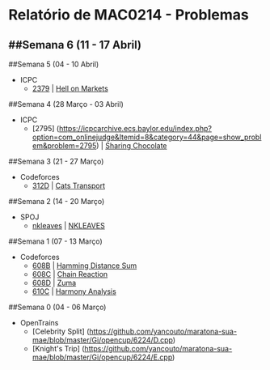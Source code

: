 # Relatório de MAC0214 - Problemas

##Semana 6 (11 - 17 Abril)
- 

##Semana 5 (04 - 10 Abril)
- ICPC
  - [2379](https://icpcarchive.ecs.baylor.edu/index.php?option=com_onlinejudge&Itemid=8&page=show_problem&problem=2379) | [Hell on Markets](https://github.com/yancouto/maratona-sua-mae/blob/master/Gi/icpc/2379.cpp)

##Semana 4 (28 Março - 03 Abril)
- ICPC
  - [2795] (https://icpcarchive.ecs.baylor.edu/index.php?option=com_onlinejudge&Itemid=8&category=44&page=show_problem&problem=2795) | [Sharing Chocolate](https://github.com/yancouto/maratona-sua-mae/blob/master/Gi/icpc/2795.cpp)

##Semana 3 (21 - 27 Março)
- Codeforces
  - [312D](http://codeforces.com/problemset/problem/312/D) | [Cats Transport](https://github.com/yancouto/maratona-sua-mae/blob/master/Gi/codeforces/312D.cpp)

##Semana 2 (14 - 20 Março)
- SPOJ
  - [nkleaves](https://github.com/yancouto/maratona-sua-mae/blob/master/Gi/spoj/nkleaves.cpp) | [NKLEAVES](http://www.spoj.com/problems/NKLEAVES/)

##Semana 1 (07 - 13 Março)
- Codeforces
  - [608B](https://github.com/yancouto/maratona-sua-mae/blob/master/Gi/codeforces/608B.cpp) | [Hamming Distance Sum](http://codeforces.com/contest/608/problem/B)
  - [608C](https://github.com/yancouto/maratona-sua-mae/blob/master/Gi/codeforces/608C.cpp) | [Chain Reaction](http://codeforces.com/contest/608/problem/B)
  - [608D](https://github.com/yancouto/maratona-sua-mae/blob/master/Gi/codeforces/608D.cpp) | [Zuma](http://codeforces.com/contest/608/problem/B)
  - [610C](https://github.com/yancouto/maratona-sua-mae/blob/master/Gi/codeforces/610C.cpp) | [Harmony Analysis](http://codeforces.com/contest/608/problem/B)

##Semana 0 (04 - 06 Março)
- OpenTrains
  - [Celebrity Split] (https://github.com/yancouto/maratona-sua-mae/blob/master/Gi/opencup/6224/D.cpp)
  - [Knight's Trip] (https://github.com/yancouto/maratona-sua-mae/blob/master/Gi/opencup/6224/E.cpp)

